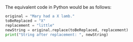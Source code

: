 The equivalent code in Python would be as follows:

```python
original = "Mary had a X lamb."
toBeReplaced = "X"
replacement = "little"
newString = original.replace(toBeReplaced, replacement)
print("String after replacement: ", newString)
```
